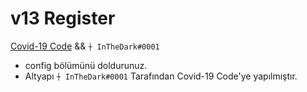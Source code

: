 # v13 Register 

[Covid-19 Code](https://discord.gg/vGWzypUvRt) && ``⍭ InTheDark#0001``

- config bölümünü doldurunuz.
- Altyapı ``⍭ InTheDark#0001`` Tarafından Covid-19 Code'ye yapılmıştır. 
